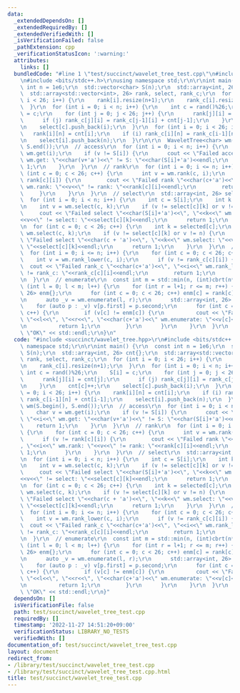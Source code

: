 ```yaml
---
data:
  _extendedDependsOn: []
  _extendedRequiredBy: []
  _extendedVerifiedWith: []
  _isVerificationFailed: false
  _pathExtension: cpp
  _verificationStatusIcon: ':warning:'
  attributes:
    links: []
  bundledCode: "#line 1 \"test/succinct/wavelet_tree_test.cpp\"\n#include <succinct/wavelet_tree.hpp>\r\
    \n#include <bits/stdc++.h>\r\nusing namespace std;\r\n\r\nint main() {\r\n  const\
    \ int n = 1e6;\r\n  std::vector<char> S(n);\r\n  std::array<int, 26> cnt{};\r\n\
    \  std::array<std::vector<int>, 26> rank, select, rank_c;\r\n  for (int i = 0;\
    \ i < 26; i++) {\r\n    rank[i].resize(n+1);\r\n    rank_c[i].resize(n+1);\r\n\
    \  }\r\n  for (int i = 0; i < n; i++) {\r\n    int c = rand()%26;\r\n    S[i]\
    \ = c;\r\n    for (int j = 0; j < 26; j++) {\r\n      rank[j][i] = cnt[j];\r\n\
    \      if (j) rank_c[j][i] = rank_c[j-1][i] + cnt[j-1];\r\n    }\r\n    cnt[c]++;\r\
    \n    select[c].push_back(i);\r\n  }\r\n  for (int i = 0; i < 26; i++) {\r\n \
    \   rank[i][n] = cnt[i];\r\n    if (i) rank_c[i][n] = rank_c[i-1][n] + cnt[i-1];\r\
    \n    select[i].push_back(n);\r\n  }\r\n\r\n  WaveletTree<char> wm(S.begin(),\
    \ S.end());\r\n  // access\r\n  for (int i = 0; i < n; i++) {\r\n    char v =\
    \ wm.get(i);\r\n    if (v != S[i]) {\r\n      cout << \"Failed access \"<<i<<\"\
    \ wm.get: \"<<char(v+'a')<<\" != S: \"<<char(S[i]+'a')<<endl;\r\n      return\
    \ 1;\r\n    }\r\n  }\r\n  // rank\r\n  for (int i = 0; i <= n; i++) {\r\n    for\
    \ (int c = 0; c < 26; c++) {\r\n      int v = wm.rank(c, i);\r\n      if (v !=\
    \ rank[c][i]) {\r\n        cout << \"Failed rank \"<<char(c+'a')<<\", \"<<i<<\"\
    \ wm.rank: \"<<v<<\" != rank: \"<<rank[c][i]<<endl;\r\n        return 1;\r\n \
    \     }\r\n    }\r\n  }\r\n  // select\r\n  std::array<int, 26> selected{};\r\n\
    \  for (int i = 0; i < n; i++) {\r\n    int c = S[i];\r\n    int k = selected[c]++;\r\
    \n    int v = wm.select(c, k);\r\n    if (v != select[c][k] or v != i) {\r\n \
    \     cout << \"Failed select \"<<char(S[i]+'a')<<\", \"<<k<<\" wm.select: \"\
    <<v<<\" != select: \"<<select[c][k]<<endl;\r\n      return 1;\r\n    }\r\n  }\r\
    \n  for (int c = 0; c < 26; c++) {\r\n    int k = selected[c];\r\n    int v =\
    \ wm.select(c, k);\r\n    if (v != select[c][k] or v != n) {\r\n      cout <<\
    \ \"Failed select \"<<char(c + 'a')<<\", \"<<k<<\" wm.select: \"<<v<<\" != select:\
    \ \"<<select[c][k]<<endl;\r\n      return 1;\r\n    }\r\n  }\r\n  // rank_c\r\n\
    \  for (int i = 0; i <= n; i++) {\r\n    for (int c = 0; c < 26; c++) {\r\n  \
    \    int v = wm.rank_lower(c, i);\r\n      if (v != rank_c[c][i]) {\r\n      \
    \  cout << \"Failed rank_c \"<<char(c+'a')<<\", \"<<i<<\" wm.rank_lower: \"<<v<<\"\
    \ != rank_c: \"<<rank_c[c][i]<<endl;\r\n        return 1;\r\n      }\r\n    }\r\
    \n  }\r\n  // enumerate\r\n  const int m = std::min(n, (int)cbrt(n*6));\r\n  for\
    \ (int l = 0; l < m; l++) {\r\n    for (int r = l+1; r <= m; r++) {\r\n      std::array<int,\
    \ 26> enm{};\r\n      for (int c = 0; c < 26; c++) enm[c] = rank[c][r] - rank[c][l];\r\
    \n      auto _v = wm.enumerate(l, r);\r\n      std::array<int, 26> v{};\r\n  \
    \    for (auto p : _v) v[p.first] = p.second;\r\n      for (int c = 0; c < 26;\
    \ c++) {\r\n        if (v[c] != enm[c]) {\r\n          cout << \"Failed enumerate\
    \ \"<<l<<\", \"<<r<<\", \"<<char(c+'a')<<\" wm.enumerate: \"<<v[c]<<\" != \"<<enm[c]<<endl;\r\
    \n          return 1;\r\n        }\r\n      }\r\n    }\r\n  }\r\n  std::cout <<\
    \ \"OK\" << std::endl;\r\n}\n"
  code: "#include <succinct/wavelet_tree.hpp>\r\n#include <bits/stdc++.h>\r\nusing\
    \ namespace std;\r\n\r\nint main() {\r\n  const int n = 1e6;\r\n  std::vector<char>\
    \ S(n);\r\n  std::array<int, 26> cnt{};\r\n  std::array<std::vector<int>, 26>\
    \ rank, select, rank_c;\r\n  for (int i = 0; i < 26; i++) {\r\n    rank[i].resize(n+1);\r\
    \n    rank_c[i].resize(n+1);\r\n  }\r\n  for (int i = 0; i < n; i++) {\r\n   \
    \ int c = rand()%26;\r\n    S[i] = c;\r\n    for (int j = 0; j < 26; j++) {\r\n\
    \      rank[j][i] = cnt[j];\r\n      if (j) rank_c[j][i] = rank_c[j-1][i] + cnt[j-1];\r\
    \n    }\r\n    cnt[c]++;\r\n    select[c].push_back(i);\r\n  }\r\n  for (int i\
    \ = 0; i < 26; i++) {\r\n    rank[i][n] = cnt[i];\r\n    if (i) rank_c[i][n] =\
    \ rank_c[i-1][n] + cnt[i-1];\r\n    select[i].push_back(n);\r\n  }\r\n\r\n  WaveletTree<char>\
    \ wm(S.begin(), S.end());\r\n  // access\r\n  for (int i = 0; i < n; i++) {\r\n\
    \    char v = wm.get(i);\r\n    if (v != S[i]) {\r\n      cout << \"Failed access\
    \ \"<<i<<\" wm.get: \"<<char(v+'a')<<\" != S: \"<<char(S[i]+'a')<<endl;\r\n  \
    \    return 1;\r\n    }\r\n  }\r\n  // rank\r\n  for (int i = 0; i <= n; i++)\
    \ {\r\n    for (int c = 0; c < 26; c++) {\r\n      int v = wm.rank(c, i);\r\n\
    \      if (v != rank[c][i]) {\r\n        cout << \"Failed rank \"<<char(c+'a')<<\"\
    , \"<<i<<\" wm.rank: \"<<v<<\" != rank: \"<<rank[c][i]<<endl;\r\n        return\
    \ 1;\r\n      }\r\n    }\r\n  }\r\n  // select\r\n  std::array<int, 26> selected{};\r\
    \n  for (int i = 0; i < n; i++) {\r\n    int c = S[i];\r\n    int k = selected[c]++;\r\
    \n    int v = wm.select(c, k);\r\n    if (v != select[c][k] or v != i) {\r\n \
    \     cout << \"Failed select \"<<char(S[i]+'a')<<\", \"<<k<<\" wm.select: \"\
    <<v<<\" != select: \"<<select[c][k]<<endl;\r\n      return 1;\r\n    }\r\n  }\r\
    \n  for (int c = 0; c < 26; c++) {\r\n    int k = selected[c];\r\n    int v =\
    \ wm.select(c, k);\r\n    if (v != select[c][k] or v != n) {\r\n      cout <<\
    \ \"Failed select \"<<char(c + 'a')<<\", \"<<k<<\" wm.select: \"<<v<<\" != select:\
    \ \"<<select[c][k]<<endl;\r\n      return 1;\r\n    }\r\n  }\r\n  // rank_c\r\n\
    \  for (int i = 0; i <= n; i++) {\r\n    for (int c = 0; c < 26; c++) {\r\n  \
    \    int v = wm.rank_lower(c, i);\r\n      if (v != rank_c[c][i]) {\r\n      \
    \  cout << \"Failed rank_c \"<<char(c+'a')<<\", \"<<i<<\" wm.rank_lower: \"<<v<<\"\
    \ != rank_c: \"<<rank_c[c][i]<<endl;\r\n        return 1;\r\n      }\r\n    }\r\
    \n  }\r\n  // enumerate\r\n  const int m = std::min(n, (int)cbrt(n*6));\r\n  for\
    \ (int l = 0; l < m; l++) {\r\n    for (int r = l+1; r <= m; r++) {\r\n      std::array<int,\
    \ 26> enm{};\r\n      for (int c = 0; c < 26; c++) enm[c] = rank[c][r] - rank[c][l];\r\
    \n      auto _v = wm.enumerate(l, r);\r\n      std::array<int, 26> v{};\r\n  \
    \    for (auto p : _v) v[p.first] = p.second;\r\n      for (int c = 0; c < 26;\
    \ c++) {\r\n        if (v[c] != enm[c]) {\r\n          cout << \"Failed enumerate\
    \ \"<<l<<\", \"<<r<<\", \"<<char(c+'a')<<\" wm.enumerate: \"<<v[c]<<\" != \"<<enm[c]<<endl;\r\
    \n          return 1;\r\n        }\r\n      }\r\n    }\r\n  }\r\n  std::cout <<\
    \ \"OK\" << std::endl;\r\n}"
  dependsOn: []
  isVerificationFile: false
  path: test/succinct/wavelet_tree_test.cpp
  requiredBy: []
  timestamp: '2022-11-27 14:51:20+09:00'
  verificationStatus: LIBRARY_NO_TESTS
  verifiedWith: []
documentation_of: test/succinct/wavelet_tree_test.cpp
layout: document
redirect_from:
- /library/test/succinct/wavelet_tree_test.cpp
- /library/test/succinct/wavelet_tree_test.cpp.html
title: test/succinct/wavelet_tree_test.cpp
---
```

